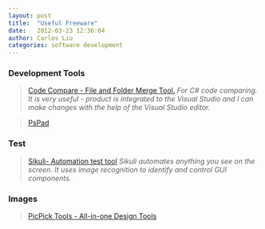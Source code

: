 ```yaml
---
layout: post
title:  "Useful Freeware"
date:   2012-03-23 12:36:04
author: Carlos Liu
categories: software development
---
```


### Development Tools
> [Code Compare - File and Folder Merge Tool.](http://www.devart.com/codecompare/)
<cite> For C# code comparing. It is very useful - product is integrated to the Visual Studio and I can make changes with the help of the Visual Studio editor.</cite>

> [PsPad](http://www.pspad.com/en/)

### Test
> [Sikuli- Automation test tool](http://www.sikuli.org/)
<cite> Sikuli automates anything you see on the screen. It uses image recognition to identify and control GUI components. </cite>
 
### Images
> [PicPick Tools - All-in-one Design Tools](http://picpick.wiziple.net/)
